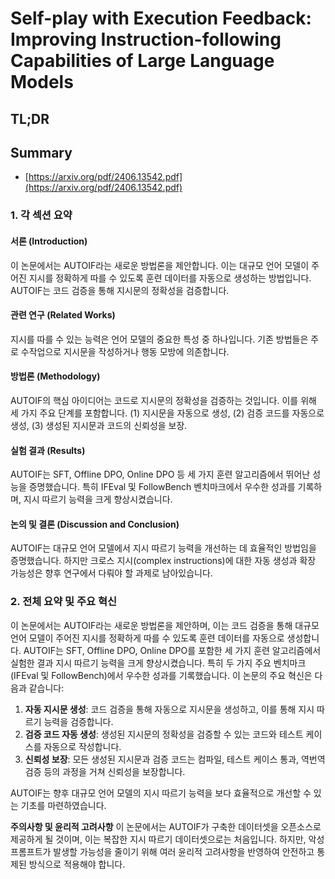 # Self-play with Execution Feedback: Improving Instruction-following Capabilities of Large Language Models
## TL;DR
## Summary
- [https://arxiv.org/pdf/2406.13542.pdf](https://arxiv.org/pdf/2406.13542.pdf)

### 1. 각 섹션 요약

#### 서론 (Introduction)
이 논문에서는 AUTOIF라는 새로운 방법론을 제안합니다. 이는 대규모 언어 모델이 주어진 지시를 정확하게 따를 수 있도록 훈련 데이터를 자동으로 생성하는 방법입니다. AUTOIF는 코드 검증을 통해 지시문의 정확성을 검증합니다. 

#### 관련 연구 (Related Works)
지시를 따를 수 있는 능력은 언어 모델의 중요한 특성 중 하나입니다. 기존 방법들은 주로 수작업으로 지시문을 작성하거나 행동 모방에 의존합니다. 

#### 방법론 (Methodology)
AUTOIF의 핵심 아이디어는 코드로 지시문의 정확성을 검증하는 것입니다. 이를 위해 세 가지 주요 단계를 포함합니다. (1) 지시문을 자동으로 생성, (2) 검증 코드를 자동으로 생성, (3) 생성된 지시문과 코드의 신뢰성을 보장. 

#### 실험 결과 (Results)
AUTOIF는 SFT, Offline DPO, Online DPO 등 세 가지 훈련 알고리즘에서 뛰어난 성능을 증명했습니다. 특히 IFEval 및 FollowBench 벤치마크에서 우수한 성과를 기록하며, 지시 따르기 능력을 크게 향상시켰습니다. 

#### 논의 및 결론 (Discussion and Conclusion)
AUTOIF는 대규모 언어 모델에서 지시 따르기 능력을 개선하는 데 효율적인 방법임을 증명했습니다. 하지만 크로스 지시(complex instructions)에 대한 자동 생성과 확장 가능성은 향후 연구에서 다뤄야 할 과제로 남아있습니다.

### 2. 전체 요약 및 주요 혁신

이 논문에서는 AUTOIF라는 새로운 방법론을 제안하며, 이는 코드 검증을 통해 대규모 언어 모델이 주어진 지시를 정확하게 따를 수 있도록 훈련 데이터를 자동으로 생성합니다. AUTOIF는 SFT, Offline DPO, Online DPO를 포함한 세 가지 훈련 알고리즘에서 실험한 결과 지시 따르기 능력을 크게 향상시켰습니다. 특히 두 가지 주요 벤치마크(IFEval 및 FollowBench)에서 우수한 성과를 기록했습니다. 이 논문의 주요 혁신은 다음과 같습니다:

1. **자동 지시문 생성**: 코드 검증을 통해 자동으로 지시문을 생성하고, 이를 통해 지시 따르기 능력을 검증합니다.
2. **검증 코드 자동 생성**: 생성된 지시문의 정확성을 검증할 수 있는 코드와 테스트 케이스를 자동으로 작성합니다.
3. **신뢰성 보장**: 모든 생성된 지시문과 검증 코드는 컴파일, 테스트 케이스 통과, 역번역 검증 등의 과정을 거쳐 신뢰성을 보장합니다.

AUTOIF는 향후 대규모 언어 모델의 지시 따르기 능력을 보다 효율적으로 개선할 수 있는 기초를 마련하였습니다.

**주의사항 및 윤리적 고려사항**
이 논문에서는 AUTOIF가 구축한 데이터셋을 오픈소스로 제공하게 될 것이며, 이는 복잡한 지시 따르기 데이터셋으로는 처음입니다. 하지만, 악성 프롬프트가 발생할 가능성을 줄이기 위해 여러 윤리적 고려사항을 반영하여 안전하고 통제된 방식으로 적용해야 합니다.